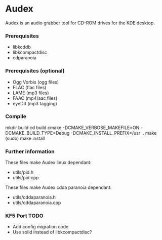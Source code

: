Audex
=====

Audex is an audio grabber tool for CD-ROM drives for the KDE desktop.

### Prerequisites

* libkcddb
* libkcompactdisc
* cdparanoia

### Prerequisites (optional)

* Ogg Vorbis (ogg files)
* FLAC (flac files)
* LAME (mp3 files)
* FAAC (mp4/aac files)
* eyeD3 (mp3 tagging)

### Compile

mkdir build
cd build
cmake -DCMAKE_VERBOSE_MAKEFILE=ON -DCMAKE_BUILD_TYPE=Debug -DCMAKE_INSTALL_PREFIX=/usr ..
make
(sudo) make install

### Further information

These files make Audex linux dependant:

* utils/pid.h
* utils/pid.cpp

These files make Audex cdda paranoia dependant:

* utils/cddaparanoia.h
* utils/cddaparanoia.cpp

### KF5 Port TODO

* Add config migration code
* Use solid instead of libkcompactdisc?

